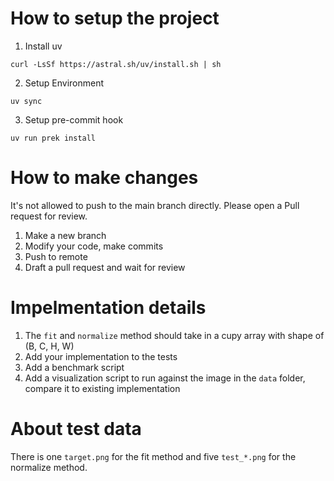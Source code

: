 # How to setup the project

1. Install uv

```shell
curl -LsSf https://astral.sh/uv/install.sh | sh
```

2. Setup Environment

```shell
uv sync
```

3. Setup pre-commit hook

```shell
uv run prek install
```


# How to make changes

It's not allowed to push to the main branch directly.
Please open a Pull request for review.

1. Make a new branch
2. Modify your code, make commits
3. Push to remote
4. Draft a pull request and wait for review

# Impelmentation details

1. The `fit` and `normalize` method should take in a cupy array with shape of (B, C, H, W)
2. Add your implementation to the tests
3. Add a benchmark script
4. Add a visualization script to run against the image in the `data` folder, compare it to existing implementation

# About test data

There is one `target.png` for the fit method and five `test_*.png` for the normalize method.
